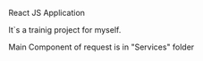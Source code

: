 React JS Application 

It`s a trainig project for myself.

Main Component of request is in "Services" folder
